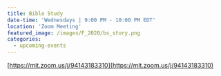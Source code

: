 ```yaml
---
title: Bible Study
date-time: 'Wednesdays | 9:00 PM - 10:00 PM EDT'
location: 'Zoom Meeting'
featured_image: /images/F_2020/bs_story.png
categories:
  - upcoming-events
---
```


[https://mit.zoom.us/j/94143183310](https://mit.zoom.us/j/94143183310)
